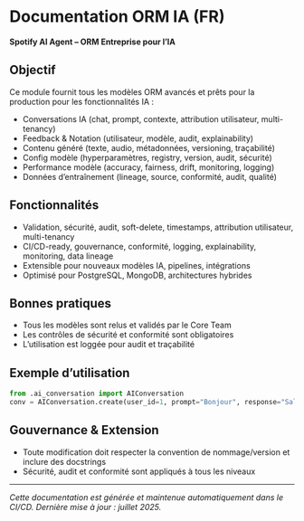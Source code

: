 # Documentation ORM IA (FR)

**Spotify AI Agent – ORM Entreprise pour l’IA**

## Objectif
Ce module fournit tous les modèles ORM avancés et prêts pour la production pour les fonctionnalités IA :
- Conversations IA (chat, prompt, contexte, attribution utilisateur, multi-tenancy)
- Feedback & Notation (utilisateur, modèle, audit, explainability)
- Contenu généré (texte, audio, métadonnées, versioning, traçabilité)
- Config modèle (hyperparamètres, registry, version, audit, sécurité)
- Performance modèle (accuracy, fairness, drift, monitoring, logging)
- Données d’entraînement (lineage, source, conformité, audit, qualité)

## Fonctionnalités
- Validation, sécurité, audit, soft-delete, timestamps, attribution utilisateur, multi-tenancy
- CI/CD-ready, gouvernance, conformité, logging, explainability, monitoring, data lineage
- Extensible pour nouveaux modèles IA, pipelines, intégrations
- Optimisé pour PostgreSQL, MongoDB, architectures hybrides

## Bonnes pratiques
- Tous les modèles sont relus et validés par le Core Team
- Les contrôles de sécurité et conformité sont obligatoires
- L’utilisation est loggée pour audit et traçabilité

## Exemple d’utilisation
```python
from .ai_conversation import AIConversation
conv = AIConversation.create(user_id=1, prompt="Bonjour", response="Salut!", model_name="gpt-4")
```

## Gouvernance & Extension
- Toute modification doit respecter la convention de nommage/version et inclure des docstrings
- Sécurité, audit et conformité sont appliqués à tous les niveaux

---
*Cette documentation est générée et maintenue automatiquement dans le CI/CD. Dernière mise à jour : juillet 2025.*


